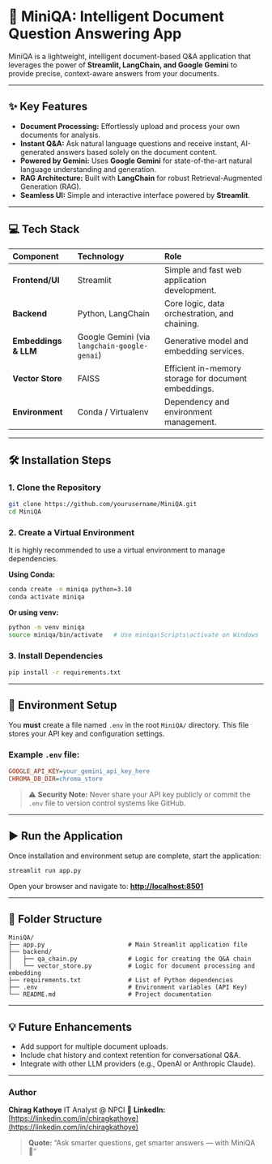 # 🚀 MiniQA: Intelligent Document Question Answering App

MiniQA is a lightweight, intelligent document-based Q\&A application that leverages the power of **Streamlit, LangChain, and Google Gemini** to provide precise, context-aware answers from your documents.

-----

## ✨ Key Features

  * **Document Processing:** Effortlessly upload and process your own documents for analysis.
  * **Instant Q\&A:** Ask natural language questions and receive instant, AI-generated answers based solely on the document content.
  * **Powered by Gemini:** Uses **Google Gemini** for state-of-the-art natural language understanding and generation.
  * **RAG Architecture:** Built with **LangChain** for robust Retrieval-Augmented Generation (RAG).
  * **Seamless UI:** Simple and interactive interface powered by **Streamlit**.

-----

## 💻 Tech Stack

| Component | Technology | Role |
| :--- | :--- | :--- |
| **Frontend/UI** | Streamlit | Simple and fast web application development. |
| **Backend** | Python, LangChain | Core logic, data orchestration, and chaining. |
| **Embeddings & LLM** | Google Gemini (via `langchain-google-genai`) | Generative model and embedding services. |
| **Vector Store** | FAISS | Efficient in-memory storage for document embeddings. |
| **Environment** | Conda / Virtualenv | Dependency and environment management. |

-----

## 🛠️ Installation Steps

### 1\. Clone the Repository

```bash
git clone https://github.com/yourusername/MiniQA.git
cd MiniQA
```

### 2\. Create a Virtual Environment

It is highly recommended to use a virtual environment to manage dependencies.

**Using Conda:**

```bash
conda create -n miniqa python=3.10
conda activate miniqa
```

**Or using venv:**

```bash
python -m venv miniqa
source miniqa/bin/activate   # Use miniqa\Scripts\activate on Windows
```

### 3\. Install Dependencies

```bash
pip install -r requirements.txt
```

-----

## 🔑 Environment Setup

You **must** create a file named `.env` in the root `MiniQA/` directory. This file stores your API key and configuration settings.

### Example `.env` file:

```ini
GOOGLE_API_KEY=your_gemini_api_key_here
CHROMA_DB_DIR=chroma_store
```

> ⚠️ **Security Note:** Never share your API key publicly or commit the `.env` file to version control systems like GitHub.

-----

## ▶️ Run the Application

Once installation and environment setup are complete, start the application:

```bash
streamlit run app.py
```

Open your browser and navigate to: **[http://localhost:8501](https://www.google.com/search?q=http://localhost:8501)**

-----

## 📂 Folder Structure

```
MiniQA/
├── app.py                       # Main Streamlit application file
├── backend/
│   ├── qa_chain.py              # Logic for creating the Q&A chain
│   └── vector_store.py          # Logic for document processing and embedding
├── requirements.txt             # List of Python dependencies
├── .env                         # Environment variables (API Key)
└── README.md                    # Project documentation
```

-----

## 💡 Future Enhancements

  * Add support for multiple document uploads.
  * Include chat history and context retention for conversational Q\&A.
  * Integrate with other LLM providers (e.g., OpenAI or Anthropic Claude).

-----

### Author

**Chirag Kathoye**
IT Analyst @ NPCI
🔗 **LinkedIn:** [https://linkedin.com/in/chiragkathoye](https://linkedin.com/in/chiragkathoye)

> **Quote:** “Ask smarter questions, get smarter answers — with MiniQA 💬”